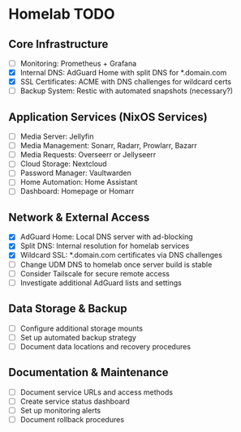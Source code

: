 # Homelab TODO
## Core Infrastructure
- [ ] Monitoring: Prometheus + Grafana
- [X] Internal DNS: AdGuard Home with split DNS for *.domain.com
- [X] SSL Certificates: ACME with DNS challenges for wildcard certs
- [ ] Backup System: Restic with automated snapshots (necessary?)

## Application Services (NixOS Services)
- [ ] Media Server: Jellyfin
- [ ] Media Management: Sonarr, Radarr, Prowlarr, Bazarr
- [ ] Media Requests: Overseerr or Jellyseerr
- [ ] Cloud Storage: Nextcloud
- [ ] Password Manager: Vaultwarden
- [ ] Home Automation: Home Assistant
- [ ] Dashboard: Homepage or Homarr

## Network & External Access
- [x] AdGuard Home: Local DNS server with ad-blocking
- [x] Split DNS: Internal resolution for homelab services
- [x] Wildcard SSL: *.domain.com certificates via DNS challenges
- [ ] Change UDM DNS to homelab once server build is stable
- [ ] Consider Tailscale for secure remote access
- [ ] Investigate additional AdGuard lists and settings

## Data Storage & Backup
- [ ] Configure additional storage mounts
- [ ] Set up automated backup strategy
- [ ] Document data locations and recovery procedures

## Documentation & Maintenance
- [ ] Document service URLs and access methods
- [ ] Create service status dashboard
- [ ] Set up monitoring alerts
- [ ] Document rollback procedures